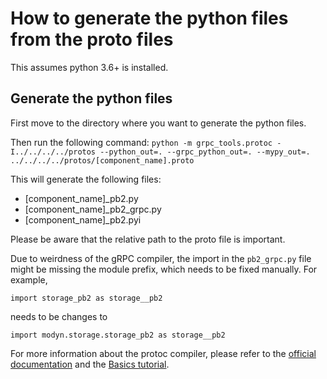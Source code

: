 # How to generate the python files from the proto files

This assumes python 3.6+ is installed.

## Generate the python files

First move to the directory where you want to generate the python files.

Then run the following command:
`python -m grpc_tools.protoc -I../../../../protos --python_out=. --grpc_python_out=. --mypy_out=. ../../../../protos/[component_name].proto`

This will generate the following files:

- [component_name]\_pb2.py
- [component_name]\_pb2_grpc.py
- [component_name]\_pb2.pyi

Please be aware that the relative path to the proto file is important.

Due to weirdness of the gRPC compiler, the import in the `pb2_grpc.py` file might be missing the module prefix, which needs to be fixed manually. For example,

```
import storage_pb2 as storage__pb2
```

needs to be changes to

```
import modyn.storage.storage_pb2 as storage__pb2
```

For more information about the protoc compiler, please refer to the [official documentation](https://grpc.io/docs/protoc-installation/) and the [Basics tutorial](https://grpc.io/docs/languages/python/basics/).
